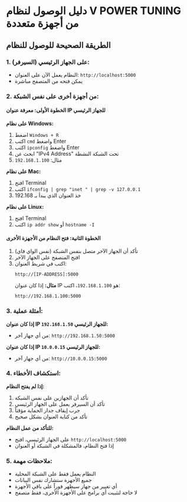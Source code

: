# دليل الوصول لنظام V POWER TUNING من أجهزة متعددة

## الطريقة الصحيحة للوصول للنظام

### 1. على الجهاز الرئيسي (السيرفر):
- النظام يعمل الآن على العنوان: `http://localhost:5000`
- يمكن فتحه من المتصفح مباشرة

### 2. من أجهزة أخرى على نفس الشبكة:

#### الخطوة الأولى: معرفة عنوان IP للجهاز الرئيسي
**على نظام Windows:**
1. اضغط `Windows + R`
2. اكتب `cmd` واضغط Enter
3. اكتب `ipconfig` واضغط Enter
4. ابحث عن "IPv4 Address" تحت الشبكة النشطة
5. مثال: `192.168.1.100`

**على نظام Mac:**
1. افتح Terminal
2. اكتب `ifconfig | grep "inet " | grep -v 127.0.0.1`
3. خذ العنوان الذي يبدأ بـ 192.168

**على نظام Linux:**
1. افتح Terminal
2. اكتب `ip addr show` أو `hostname -I`

#### الخطوة الثانية: فتح النظام من الأجهزة الأخرى
1. تأكد أن الجهاز الآخر متصل بنفس الشبكة (نفس الواي فاي)
2. افتح المتصفح على الجهاز الآخر
3. اكتب في شريط العنوان:
   ```
   http://[IP-ADDRESS]:5000
   ```
   **مثال:** إذا كان عنوان IP هو `192.168.1.100`، اكتب:
   ```
   http://192.168.1.100:5000
   ```

### 3. أمثلة عملية:

**إذا كان عنوان IP للجهاز الرئيسي `192.168.1.50`:**
- من أي جهاز آخر: `http://192.168.1.50:5000`

**إذا كان عنوان IP للجهاز الرئيسي `10.0.0.15`:**
- من أي جهاز آخر: `http://10.0.0.15:5000`

### 4. استكشاف الأخطاء:

**إذا لم يفتح النظام:**
1. تأكد أن الجهازين على نفس الشبكة
2. تأكد أن السيرفر يعمل على الجهاز الرئيسي
3. جرب إيقاف جدار الحماية مؤقتاً
4. تأكد من كتابة العنوان بشكل صحيح

**للتأكد من عمل النظام:**
- على الجهاز الرئيسي، افتح `http://localhost:5000`
- إذا فتح النظام، فالمشكلة في الشبكة أو العنوان

### 5. ملاحظات مهمة:
- النظام يعمل فقط على الشبكة المحلية
- جميع الأجهزة ستشارك نفس البيانات
- أي تغيير من جهاز سيظهر فوراً على باقي الأجهزة
- لا حاجة لتثبيت أي برامج على الأجهزة الأخرى، فقط متصفح